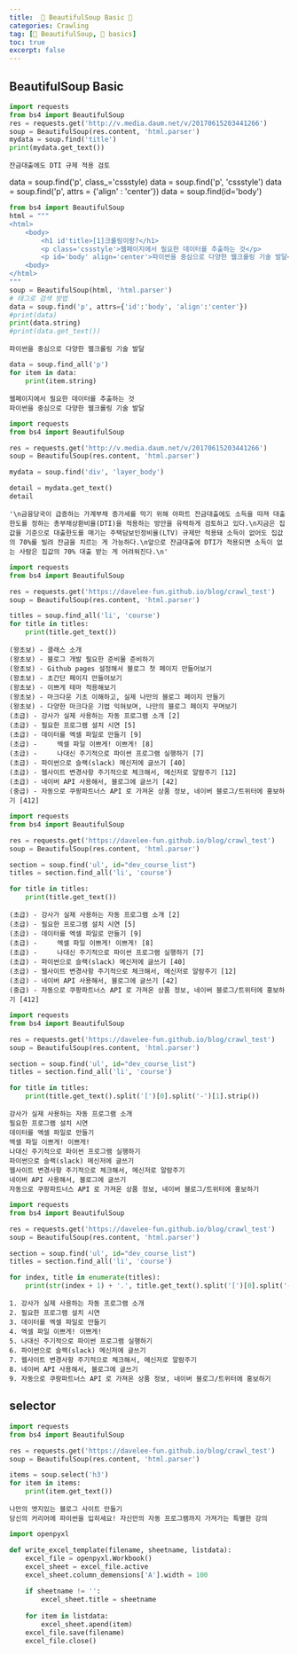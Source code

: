 ```yaml
---
title:  🍜 BeautifulSoup Basic 🌱
categories: Crawling
tag: [🍜 BeautifulSoup, 🌱 basics]
toc: true
excerpt: false
---
```



## BeautifulSoup Basic


```python
import requests
from bs4 import BeautifulSoup
res = requests.get('http://v.media.daum.net/v/20170615203441266')
soup = BeautifulSoup(res.content, 'html.parser')
mydata = soup.find('title')
print(mydata.get_text())
```

    잔금대출에도 DTI 규제 적용 검토


data = soup.find('p', class_='cssstyle)
data = soup.find('p', 'cssstyle')
data = soup.find('p', attrs = {'align' : 'center'})
data = soup.find(id='body')


```python
from bs4 import BeautifulSoup
html = """
<html>
    <body>
        <h1 id'title>[1]크롤링이랑?</h1>
        <p class='cssstyle'>웹페이지에서 필요한 데이터를 추출하는 것</p>
        <p id='body' align='center'>파이썬을 중심으로 다양한 웹크롤링 기술 발달</p>
    <body>
</html>
"""
soup = BeautifulSoup(html, 'html.parser')
# 태그로 검색 방법
data = soup.find('p', attrs={'id':'body', 'align':'center'})
#print(data)
print(data.string)
#print(data.get_text())
```

    파이썬을 중심으로 다양한 웹크롤링 기술 발달



```python
data = soup.find_all('p')
for item in data:
    print(item.string)
```

    웹페이지에서 필요한 데이터를 추출하는 것
    파이썬을 중심으로 다양한 웹크롤링 기술 발달



```python
import requests
from bs4 import BeautifulSoup

res = requests.get('http://v.media.daum.net/v/20170615203441266')
soup = BeautifulSoup(res.content, 'html.parser')

mydata = soup.find('div', 'layer_body')

detail = mydata.get_text()
detail
```




    '\n금융당국이 급증하는 가계부채 증가세를 막기 위해 아파트 잔금대출에도 소득을 따져 대출한도를 정하는 총부채상환비율(DTI)을 적용하는 방안을 유력하게 검토하고 있다.\n지금은 집값을 기준으로 대출한도를 매기는 주택담보인정비율(LTV) 규제만 적용돼 소득이 없어도 집값의 70%를 빌려 잔금을 치르는 게 가능하다.\n앞으로 잔금대출에 DTI가 적용되면 소득이 없는 사람은 집값의 70% 대출 받는 게 어려워진다.\n'




```python
import requests
from bs4 import BeautifulSoup

res = requests.get('https://davelee-fun.github.io/blog/crawl_test')
soup = BeautifulSoup(res.content, 'html.parser')

titles = soup.find_all('li', 'course')
for title in titles:
    print(title.get_text())
```

    (왕초보) - 클래스 소개
    (왕초보) - 블로그 개발 필요한 준비물 준비하기
    (왕초보) - Github pages 설정해서 블로그 첫 페이지 만들어보기
    (왕초보) - 초간단 페이지 만들어보기
    (왕초보) - 이쁘게 테마 적용해보기
    (왕초보) - 마크다운 기초 이해하고, 실제 나만의 블로그 페이지 만들기
    (왕초보) - 다양한 마크다운 기법 익혀보며, 나만의 블로그 페이지 꾸며보기
    (초급) - 강사가 실제 사용하는 자동 프로그램 소개 [2]
    (초급) - 필요한 프로그램 설치 시연 [5]
    (초급) - 데이터를 엑셀 파일로 만들기 [9]
    (초급) -     엑셀 파일 이쁘게! 이쁘게! [8]
    (초급) -     나대신 주기적으로 파이썬 프로그램 실행하기 [7]
    (초급) - 파이썬으로 슬랙(slack) 메신저에 글쓰기 [40]
    (초급) - 웹사이트 변경사항 주기적으로 체크해서, 메신저로 알람주기 [12]
    (초급) - 네이버 API 사용해서, 블로그에 글쓰기 [42]
    (중급) - 자동으로 쿠팡파트너스 API 로 가져온 상품 정보, 네이버 블로그/트위터에 홍보하기 [412]



```python
import requests
from bs4 import BeautifulSoup

res = requests.get('https://davelee-fun.github.io/blog/crawl_test')
soup = BeautifulSoup(res.content, 'html.parser')

section = soup.find('ul', id="dev_course_list")
titles = section.find_all('li', 'course')

for title in titles:
    print(title.get_text())
```

    (초급) - 강사가 실제 사용하는 자동 프로그램 소개 [2]
    (초급) - 필요한 프로그램 설치 시연 [5]
    (초급) - 데이터를 엑셀 파일로 만들기 [9]
    (초급) -     엑셀 파일 이쁘게! 이쁘게! [8]
    (초급) -     나대신 주기적으로 파이썬 프로그램 실행하기 [7]
    (초급) - 파이썬으로 슬랙(slack) 메신저에 글쓰기 [40]
    (초급) - 웹사이트 변경사항 주기적으로 체크해서, 메신저로 알람주기 [12]
    (초급) - 네이버 API 사용해서, 블로그에 글쓰기 [42]
    (중급) - 자동으로 쿠팡파트너스 API 로 가져온 상품 정보, 네이버 블로그/트위터에 홍보하기 [412]



```python
import requests
from bs4 import BeautifulSoup

res = requests.get('https://davelee-fun.github.io/blog/crawl_test')
soup = BeautifulSoup(res.content, 'html.parser')

section = soup.find('ul', id="dev_course_list")
titles = section.find_all('li', 'course')

for title in titles:
    print(title.get_text().split('[')[0].split('-')[1].strip())
```

    강사가 실제 사용하는 자동 프로그램 소개
    필요한 프로그램 설치 시연
    데이터를 엑셀 파일로 만들기
    엑셀 파일 이쁘게! 이쁘게!
    나대신 주기적으로 파이썬 프로그램 실행하기
    파이썬으로 슬랙(slack) 메신저에 글쓰기
    웹사이트 변경사항 주기적으로 체크해서, 메신저로 알람주기
    네이버 API 사용해서, 블로그에 글쓰기
    자동으로 쿠팡파트너스 API 로 가져온 상품 정보, 네이버 블로그/트위터에 홍보하기



```python
import requests
from bs4 import BeautifulSoup

res = requests.get('https://davelee-fun.github.io/blog/crawl_test')
soup = BeautifulSoup(res.content, 'html.parser')

section = soup.find('ul', id="dev_course_list")
titles = section.find_all('li', 'course')

for index, title in enumerate(titles):
    print(str(index + 1) + '.', title.get_text().split('[')[0].split('-')[1].strip())
```

    1. 강사가 실제 사용하는 자동 프로그램 소개
    2. 필요한 프로그램 설치 시연
    3. 데이터를 엑셀 파일로 만들기
    4. 엑셀 파일 이쁘게! 이쁘게!
    5. 나대신 주기적으로 파이썬 프로그램 실행하기
    6. 파이썬으로 슬랙(slack) 메신저에 글쓰기
    7. 웹사이트 변경사항 주기적으로 체크해서, 메신저로 알람주기
    8. 네이버 API 사용해서, 블로그에 글쓰기
    9. 자동으로 쿠팡파트너스 API 로 가져온 상품 정보, 네이버 블로그/트위터에 홍보하기


## selector


```python
import requests
from bs4 import BeautifulSoup

res = requests.get('https://davelee-fun.github.io/blog/crawl_test')
soup = BeautifulSoup(res.content, 'html.parser')

items = soup.select('h3')
for item in items:
    print(item.get_text())
```

    나만의 엣지있는 블로그 사이트 만들기
    당신의 커리어에 파이썬을 입히세요! 자신만의 자동 프로그램까지 가져가는 특별한 강의



```python
import openpyxl

def write_excel_template(filename, sheetname, listdata):
    excel_file = openpyxl.Workbook()
    excel_sheet = excel_file.active
    excel_sheet.column_demensions['A'].width = 100
    
    if sheetname != '':
        excel_sheet.title = sheetname
        
    for item in listdata:
        excel_sheet.apend(item)
    excel_file.save(filename)
    excel_file.close()
```
